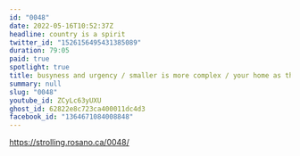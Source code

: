 ```yaml
---
id: "0048"
date: 2022-05-16T10:52:37Z
headline: country is a spirit
twitter_id: "1526156495431385089"
duration: 79:05
paid: true
spotlight: true
title: busyness and urgency / smaller is more complex / your home as the office
summary: null
slug: "0048"
youtube_id: ZCyLc63yUXU
ghost_id: 62822e8c723ca400011dc4d3
facebook_id: "1364671084008848"
---
```

https://strolling.rosano.ca/0048/
